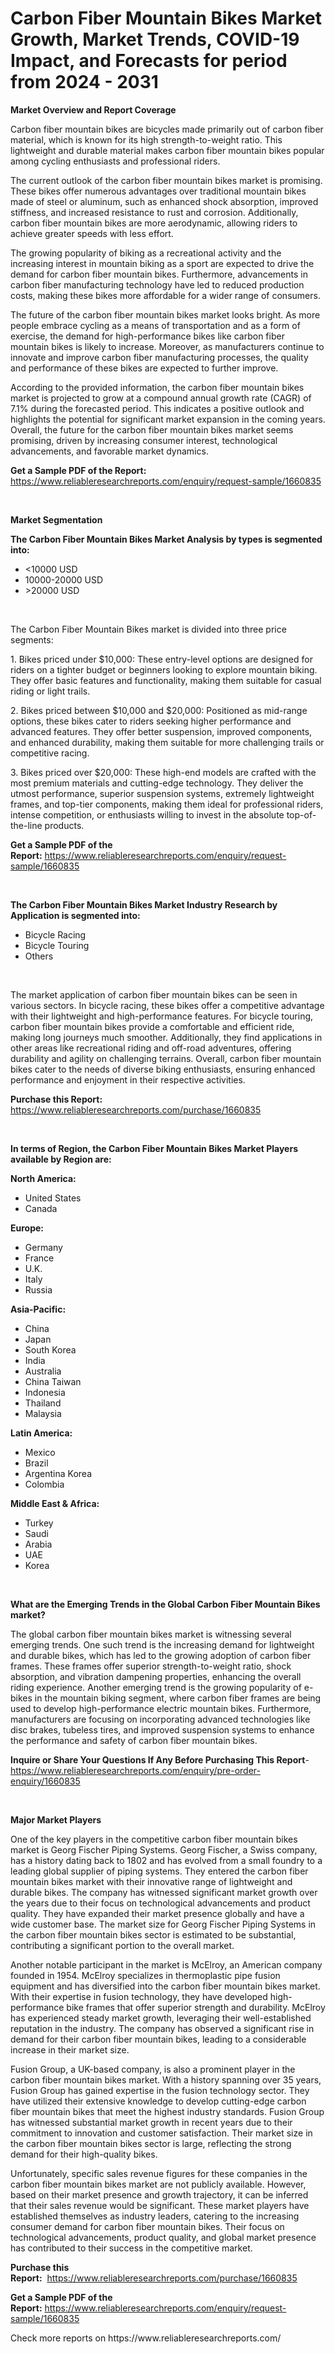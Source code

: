 <p><h1>Carbon Fiber Mountain Bikes Market Growth, Market Trends, COVID-19 Impact, and Forecasts for period from 2024 - 2031</h1></p><p><strong>Market Overview and Report Coverage</strong></p>
<p><p>Carbon fiber mountain bikes are bicycles made primarily out of carbon fiber material, which is known for its high strength-to-weight ratio. This lightweight and durable material makes carbon fiber mountain bikes popular among cycling enthusiasts and professional riders.</p><p>The current outlook of the carbon fiber mountain bikes market is promising. These bikes offer numerous advantages over traditional mountain bikes made of steel or aluminum, such as enhanced shock absorption, improved stiffness, and increased resistance to rust and corrosion. Additionally, carbon fiber mountain bikes are more aerodynamic, allowing riders to achieve greater speeds with less effort.</p><p>The growing popularity of biking as a recreational activity and the increasing interest in mountain biking as a sport are expected to drive the demand for carbon fiber mountain bikes. Furthermore, advancements in carbon fiber manufacturing technology have led to reduced production costs, making these bikes more affordable for a wider range of consumers.</p><p>The future of the carbon fiber mountain bikes market looks bright. As more people embrace cycling as a means of transportation and as a form of exercise, the demand for high-performance bikes like carbon fiber mountain bikes is likely to increase. Moreover, as manufacturers continue to innovate and improve carbon fiber manufacturing processes, the quality and performance of these bikes are expected to further improve.</p><p>According to the provided information, the carbon fiber mountain bikes market is projected to grow at a compound annual growth rate (CAGR) of 7.1% during the forecasted period. This indicates a positive outlook and highlights the potential for significant market expansion in the coming years. Overall, the future for the carbon fiber mountain bikes market seems promising, driven by increasing consumer interest, technological advancements, and favorable market dynamics.</p></p>
<p><strong>Get a Sample PDF of the Report:</strong> <a href="https://www.reliableresearchreports.com/enquiry/request-sample/1660835">https://www.reliableresearchreports.com/enquiry/request-sample/1660835</a></p>
<p>&nbsp;</p>
<p><strong>Market Segmentation</strong></p>
<p><strong>The Carbon Fiber Mountain Bikes Market Analysis by types is segmented into:</strong></p>
<p><ul><li><10000 USD</li><li>10000-20000 USD</li><li>>20000 USD</li></ul></p>
<p>&nbsp;</p>
<p><p>The Carbon Fiber Mountain Bikes market is divided into three price segments: </p><p>1. Bikes priced under $10,000: These entry-level options are designed for riders on a tighter budget or beginners looking to explore mountain biking. They offer basic features and functionality, making them suitable for casual riding or light trails.</p><p>2. Bikes priced between $10,000 and $20,000: Positioned as mid-range options, these bikes cater to riders seeking higher performance and advanced features. They offer better suspension, improved components, and enhanced durability, making them suitable for more challenging trails or competitive racing.</p><p>3. Bikes priced over $20,000: These high-end models are crafted with the most premium materials and cutting-edge technology. They deliver the utmost performance, superior suspension systems, extremely lightweight frames, and top-tier components, making them ideal for professional riders, intense competition, or enthusiasts willing to invest in the absolute top-of-the-line products.</p></p>
<p><strong>Get a Sample PDF of the Report:</strong>&nbsp;<a href="https://www.reliableresearchreports.com/enquiry/request-sample/1660835">https://www.reliableresearchreports.com/enquiry/request-sample/1660835</a></p>
<p>&nbsp;</p>
<p><strong>The Carbon Fiber Mountain Bikes Market Industry Research by Application is segmented into:</strong></p>
<p><ul><li>Bicycle Racing</li><li>Bicycle Touring</li><li>Others</li></ul></p>
<p>&nbsp;</p>
<p><p>The market application of carbon fiber mountain bikes can be seen in various sectors. In bicycle racing, these bikes offer a competitive advantage with their lightweight and high-performance features. For bicycle touring, carbon fiber mountain bikes provide a comfortable and efficient ride, making long journeys much smoother. Additionally, they find applications in other areas like recreational riding and off-road adventures, offering durability and agility on challenging terrains. Overall, carbon fiber mountain bikes cater to the needs of diverse biking enthusiasts, ensuring enhanced performance and enjoyment in their respective activities.</p></p>
<p><strong>Purchase this Report:</strong>&nbsp; <a href="https://www.reliableresearchreports.com/purchase/1660835">https://www.reliableresearchreports.com/purchase/1660835</a></p>
<p>&nbsp;</p>
<p><strong>In terms of Region, the Carbon Fiber Mountain Bikes Market Players available by Region are:</strong></p>
<p>
    <p> <strong> North America: </strong>
        <ul>
            <li>United States</li>
            <li>Canada</li>
        </ul>
        </p> 
    <p> <strong> Europe: </strong>
        <ul>
            <li>Germany</li>
            <li>France</li>
            <li>U.K.</li>
            <li>Italy</li>
            <li>Russia</li>
        </ul>
        </p> 
    <p> <strong> Asia-Pacific: </strong>
        <ul>
            <li>China</li>
            <li>Japan</li>
            <li>South Korea</li>
            <li>India</li>
            <li>Australia</li>
            <li>China Taiwan</li>
            <li>Indonesia</li>
            <li>Thailand</li>
            <li>Malaysia</li>
        </ul>
        </p> 
    <p> <strong> Latin America: </strong>
        <ul>
            <li>Mexico</li>
            <li>Brazil</li>
            <li>Argentina Korea</li>
            <li>Colombia</li>
        </ul>
        </p> 
    <p> <strong> Middle East & Africa: </strong>
        <ul>
            <li>Turkey</li>
            <li>Saudi</li>
            <li>Arabia</li>
            <li>UAE</li>
            <li>Korea</li>
        </ul>
    </p>
    </p>
<p>&nbsp;</p>
<p><strong>What are the Emerging Trends in the Global Carbon Fiber Mountain Bikes market?</strong></p>
<p><p>The global carbon fiber mountain bikes market is witnessing several emerging trends. One such trend is the increasing demand for lightweight and durable bikes, which has led to the growing adoption of carbon fiber frames. These frames offer superior strength-to-weight ratio, shock absorption, and vibration dampening properties, enhancing the overall riding experience. Another emerging trend is the growing popularity of e-bikes in the mountain biking segment, where carbon fiber frames are being used to develop high-performance electric mountain bikes. Furthermore, manufacturers are focusing on incorporating advanced technologies like disc brakes, tubeless tires, and improved suspension systems to enhance the performance and safety of carbon fiber mountain bikes.</p></p>
<p><strong>Inquire or Share Your Questions If Any Before Purchasing This Report</strong>- <a href="https://www.reliableresearchreports.com/enquiry/pre-order-enquiry/1660835">https://www.reliableresearchreports.com/enquiry/pre-order-enquiry/1660835</a></p>
<p>&nbsp;</p>
<p><strong>Major Market Players</strong></p>
<p><p>One of the key players in the competitive carbon fiber mountain bikes market is Georg Fischer Piping Systems. Georg Fischer, a Swiss company, has a history dating back to 1802 and has evolved from a small foundry to a leading global supplier of piping systems. They entered the carbon fiber mountain bikes market with their innovative range of lightweight and durable bikes. The company has witnessed significant market growth over the years due to their focus on technological advancements and product quality. They have expanded their market presence globally and have a wide customer base. The market size for Georg Fischer Piping Systems in the carbon fiber mountain bikes sector is estimated to be substantial, contributing a significant portion to the overall market.</p><p>Another notable participant in the market is McElroy, an American company founded in 1954. McElroy specializes in thermoplastic pipe fusion equipment and has diversified into the carbon fiber mountain bikes market. With their expertise in fusion technology, they have developed high-performance bike frames that offer superior strength and durability. McElroy has experienced steady market growth, leveraging their well-established reputation in the industry. The company has observed a significant rise in demand for their carbon fiber mountain bikes, leading to a considerable increase in their market size.</p><p>Fusion Group, a UK-based company, is also a prominent player in the carbon fiber mountain bikes market. With a history spanning over 35 years, Fusion Group has gained expertise in the fusion technology sector. They have utilized their extensive knowledge to develop cutting-edge carbon fiber mountain bikes that meet the highest industry standards. Fusion Group has witnessed substantial market growth in recent years due to their commitment to innovation and customer satisfaction. Their market size in the carbon fiber mountain bikes sector is large, reflecting the strong demand for their high-quality bikes.</p><p>Unfortunately, specific sales revenue figures for these companies in the carbon fiber mountain bikes market are not publicly available. However, based on their market presence and growth trajectory, it can be inferred that their sales revenue would be significant. These market players have established themselves as industry leaders, catering to the increasing consumer demand for carbon fiber mountain bikes. Their focus on technological advancements, product quality, and global market presence has contributed to their success in the competitive market.</p></p>
<p><strong>Purchase this Report:</strong>&nbsp;&nbsp;<a href="https://www.reliableresearchreports.com/purchase/1660835">https://www.reliableresearchreports.com/purchase/1660835</a></p>
<p></p>
<p><strong>Get a Sample PDF of the Report:</strong>&nbsp;<a href="https://www.reliableresearchreports.com/enquiry/request-sample/1660835">https://www.reliableresearchreports.com/enquiry/request-sample/1660835</a></p>
<p>Check more reports on https://www.reliableresearchreports.com/</p>
